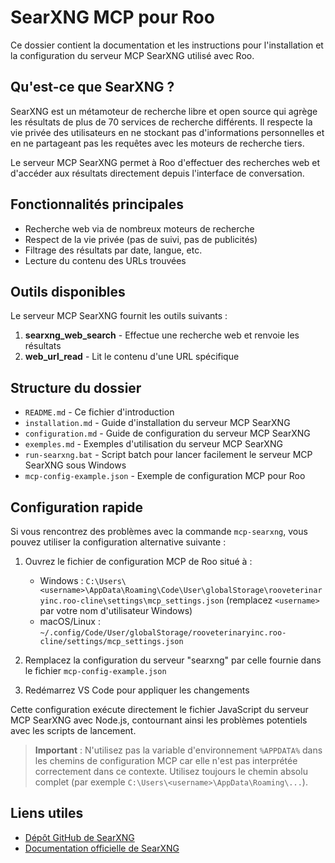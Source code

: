 # SearXNG MCP pour Roo

Ce dossier contient la documentation et les instructions pour l'installation et la configuration du serveur MCP SearXNG utilisé avec Roo.

## Qu'est-ce que SearXNG ?

SearXNG est un métamoteur de recherche libre et open source qui agrège les résultats de plus de 70 services de recherche différents. Il respecte la vie privée des utilisateurs en ne stockant pas d'informations personnelles et en ne partageant pas les requêtes avec les moteurs de recherche tiers.

Le serveur MCP SearXNG permet à Roo d'effectuer des recherches web et d'accéder aux résultats directement depuis l'interface de conversation.

## Fonctionnalités principales

- Recherche web via de nombreux moteurs de recherche
- Respect de la vie privée (pas de suivi, pas de publicités)
- Filtrage des résultats par date, langue, etc.
- Lecture du contenu des URLs trouvées

## Outils disponibles

Le serveur MCP SearXNG fournit les outils suivants :

1. **searxng_web_search** - Effectue une recherche web et renvoie les résultats
2. **web_url_read** - Lit le contenu d'une URL spécifique

## Structure du dossier

- `README.md` - Ce fichier d'introduction
- `installation.md` - Guide d'installation du serveur MCP SearXNG
- `configuration.md` - Guide de configuration du serveur MCP SearXNG
- `exemples.md` - Exemples d'utilisation du serveur MCP SearXNG
- `run-searxng.bat` - Script batch pour lancer facilement le serveur MCP SearXNG sous Windows
- `mcp-config-example.json` - Exemple de configuration MCP pour Roo

## Configuration rapide

Si vous rencontrez des problèmes avec la commande `mcp-searxng`, vous pouvez utiliser la configuration alternative suivante :

1. Ouvrez le fichier de configuration MCP de Roo situé à :
   - Windows : `C:\Users\<username>\AppData\Roaming\Code\User\globalStorage\rooveterinaryinc.roo-cline\settings\mcp_settings.json` (remplacez `<username>` par votre nom d'utilisateur Windows)
   - macOS/Linux : `~/.config/Code/User/globalStorage/rooveterinaryinc.roo-cline/settings/mcp_settings.json`

2. Remplacez la configuration du serveur "searxng" par celle fournie dans le fichier `mcp-config-example.json`

3. Redémarrez VS Code pour appliquer les changements

Cette configuration exécute directement le fichier JavaScript du serveur MCP SearXNG avec Node.js, contournant ainsi les problèmes potentiels avec les scripts de lancement.

> **Important** : N'utilisez pas la variable d'environnement `%APPDATA%` dans les chemins de configuration MCP car elle n'est pas interprétée correctement dans ce contexte. Utilisez toujours le chemin absolu complet (par exemple `C:\Users\<username>\AppData\Roaming\...`).

## Liens utiles

- [Dépôt GitHub de SearXNG](https://github.com/searxng/searxng)
- [Documentation officielle de SearXNG](https://docs.searxng.org/)